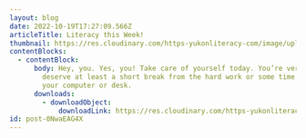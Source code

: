 ```yaml
---
layout: blog
date: 2022-10-19T17:27:09.566Z
articleTitle: Literacy this Week!
thumbnail: https://res.cloudinary.com/https-yukonliteracy-com/image/upload/q_35/v1674667329/treat_yourself_sbtmua.jpg
contentBlocks:
  - contentBlock:
      body: Hey, you. Yes, you! Take care of yourself today. You’re very busy, but you
        deserve at least a short break from the hard work or some time away from
        your computer or desk.
      downloads:
        - downloadObject:
            downloadLink: https://res.cloudinary.com/https-yukonliteracy-com/image/upload/q_35/v1674667329/Treat_yourself10411057_2022-10-18_14_44_28_proof1_qizgsx.pdf
id: post-0NwaEAG4X
---
```

